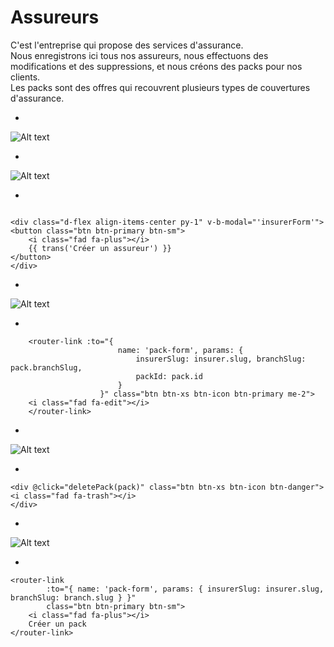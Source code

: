 # Assureurs
C'est l'entreprise qui propose des services d'assurance.<br>
Nous enregistrons ici tous nos assureurs, nous effectuons des modifications et des suppressions, et nous créons des packs pour nos clients.<br>
Les packs sont des offres qui recouvrent plusieurs types de couvertures d'assurance.

*
![Alt text](/public/assureurs.png)

*


![Alt text](/public/creer_assureurs.png)

*

````bootstrap

<div class="d-flex align-items-center py-1" v-b-modal="'insurerForm'">
<button class="btn btn-primary btn-sm">
    <i class="fad fa-plus"></i>
    {{ trans('Créer un assureur') }}
</button>
</div>
````
*

![Alt text](/public/editer_parck.png)

*

````template
    <router-link :to="{
                        name: 'pack-form', params: {
                            insurerSlug: insurer.slug, branchSlug: pack.branchSlug,
                            packId: pack.id
                        }
                    }" class="btn btn-xs btn-icon btn-primary me-2">
    <i class="fad fa-edit"></i>
    </router-link>
````
*

![Alt text](/public/supprimer_carte.png)

*

````template
<div @click="deletePack(pack)" class="btn btn-xs btn-icon btn-danger">
<i class="fad fa-trash"></i>
</div>
````
*

![Alt text](/public/creer_parck.png)

*

````
<router-link
        :to="{ name: 'pack-form', params: { insurerSlug: insurer.slug, branchSlug: branch.slug } }"
        class="btn btn-primary btn-sm">
    <i class="fad fa-plus"></i>
    Créer un pack
</router-link>
````
